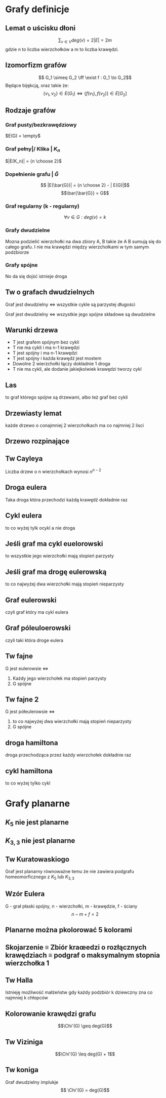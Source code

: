 # Grafy definicje


## Lemat o uścisku dłoni
$$\sum_{v \in V} deg(v) = 2 |E| = 2m$$ 
gdzie n to liczba wierzchołków a m to liczba krawędzi.

## Izomorfizm grafów

$$ G_1 \simeq G_2 \iff \exist f : G_1 \to G_2$$
Będące bijękcją, oraz takie że:
$$ \{v_1, v_2\} \in E(G_1) \iff \{f(v_1), f(v_2)\} \in E[G_2]$$

## Rodzaje grafów

### Graf pusty/bezkrawędziowy
$E(G) = \empty$

### Graf pełny|/ Klika | $K_n$
$|E(K_n)| = {n \choose 2}$

### Dopełnienie grafu | $\bar{G}$
$$ |E(\bar{G})| = {n \choose 2} - | E(G)|$$
$$\bar{\bar{G}} = G$$


### Graf regularny (k - regularny)
$$ \forall v \in G: deg(v) = k$$

### Grafy dwudzielne 
Mozna podzielić wierzchołki na dwa zbiory A, B takie że A B sumują się do całego grafu. I nie ma krawędzi między wierzchołkami w tym samym podzbiorze

### Grafy spójne 
No da się dojść istnieje droga

## Tw o grafach dwudzielnych 
Graf jest dwudzielny $\iff$ wszystkie cykle są parzystej długości

Graf jest dwudzielny $\iff$ wszystkie jego spójne składowe są dwudzielne

## Warunki drzewa
- T jest grafem spójnym bez cykli
- T nie ma cykli i ma n-1 krawędzi
- T jest spójny i ma n-1 krawędzi
- T jest spójny i każda krawędź jest mostem
- Dowolne 2 wierzchołki łączy dokładnie 1 droga
- T nie ma cykli, ale dodanie jakiejkolwiek krawędzi tworzy cykl

## Las
to graf którego spójne są drzewami, albo też graf bez cykli

## Drzewiasty lemat
każde drzewo o conajmniej 2 wierzchołkach ma co najmniej 2 lisci

## Drzewo rozpinające

## Tw Cayleya
Liczba drzew o n wierzchołkach wynosi $n^{n-2}$


## Droga eulera 
Taka droga która przechodzi każdą krawędź dokładnie raz


## Cykl eulera
to co wyżej tylk ocykl a nie droga


## Jeśli graf ma cykl euelorowski 
to wszystkie jego wierzchołki mają stopień parzysty


## Jeśli graf ma drogę eulerowską
to co najwyżej dwa wierzchołki mają stopień nieparzysty

## Graf eulerowski 
czyli graf który ma cykl eulera

## Graf póleuloerowski 
czyli taki która droge eulera

## Tw fajne
G jest eulerowsie $\iff$
1. Każdy jego wierzchołek ma stopień parzysty
2. G spójne

## Tw fajne 2
G jest półeulerowsie $\iff$
1. to co najwyżej dwa wierzchołki mają stopień nieparzysty
2. G spójne

## droga hamiltona 
droga przechodząca przez każdy wierzchołek dokładnie raz

## cykl hamiltona
to co wyżej tylko cykl


# Grafy planarne

## $K_5$ nie jest planarne

## $K_{3,3}$ nie jest planarne

## Tw Kuratowaskiogo
Graf jest planarny równoważne temu że nie zawiera podgrafu homeomorficznego z $K_5$ lub $K_{3,3}$

## Wzór Eulera
G - grał płaski spójny, n - wierzchołki, m - krawędzie, f - ściany
$$ n - m + f = 2$$

## Planarne można pkolorować 5 kolorami

## Skojarzenie $\equiv$ Zbiór kraœedzi o rozłącznych krawędziach $\equiv$ podgraf o maksymalnym stopnia wierzchołka 1

## Tw Halla
Istnieję możliwość małżeństw gdy każdy podzbiór k dziewczny zna co najmniej k chłopców

## Kolorowanie krawędzi grafu
$$\Chi'(G) \geq deg(G)$$

## Tw Viziniga
$$\Chi'(G) \leq deg(G) + 1$$

## Tw koniga 
Graf dwudzielny implukje $$ \Chi'(G) = deg(G)$$